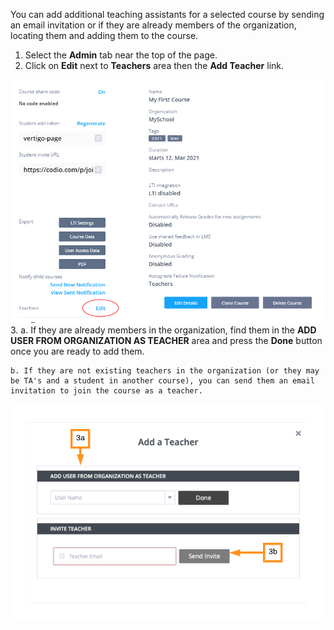 
You can add additional teaching assistants for a selected course by sending an email invitation or if they are already members of the organization, locating them and adding them to the course.

1. Select the **Admin** tab near the top of the page.
2. Click on **Edit** next to **Teachers** area then the **Add Teacher** link.

![.guides/img/AddTA](.guides/img/AddTA.png)
3.
    a. If they are already members in the organization, find them in the **ADD USER FROM ORGANIZATION AS TEACHER** area and press the **Done** button once you are ready to add them.

    b. If they are not existing teachers in the organization (or they may be TA's and a student in another course), you can send them an email invitation to join the course as a teacher.

![.guides/img/addClassTeacher](.guides/img/addClassTeacher.png)

